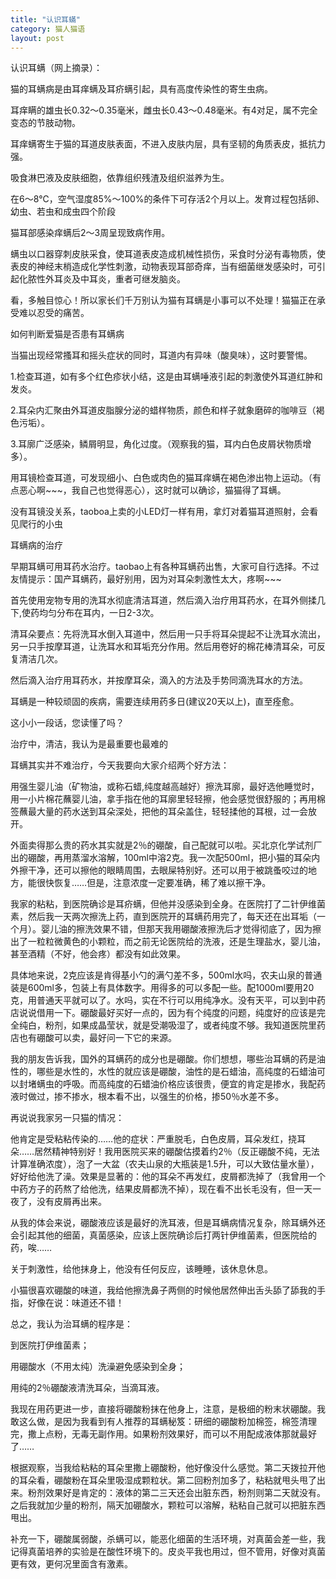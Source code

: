 ```yaml
---
title: "认识耳蟎"
category: 猫人猫语
layout: post
---
```



认识耳螨（网上摘录）：

猫的耳螨病是由耳痒螨及耳疥螨引起，具有高度传染性的寄生虫病。

耳痒瞒的雄虫长0.32～0.35毫米，雌虫长0.43～0.48毫米。有4对足，属不完全变态的节肢动物。

耳痒螨寄生于猫的耳道皮肤表面，不进入皮肤内层，具有坚韧的角质表皮，抵抗力强。

吸食淋巴液及皮肤细胞，依靠组织残渣及组织滋养为生。

在6～8℃，空气湿度85%～100%的条件下可存活2个月以上。发育过程包括卵、幼虫、若虫和成虫四个阶段 

猫耳部感染痒螨后2～3周呈现致病作用。

螨虫以口器穿刺皮肤采食，使耳道表皮造成机械性损伤，采食时分泌有毒物质，使表皮的神经末梢造成化学性刺激，动物表现耳部奇痒，当有细菌继发感染时，可引起化脓性外耳炎及中耳炎，重者可继发脑炎。

看，多触目惊心！所以家长们千万别认为猫有耳螨是小事可以不处理！猫猫正在承受难以忍受的痛苦。

如何判断爱猫是否患有耳螨病

当猫出现经常搔耳和摇头症状的同时，耳道内有异味（酸臭味），这时要警惕。

1.检查耳道，如有多个红色疹状小结，这是由耳螨唾液引起的刺激使外耳道红肿和发炎。

2.耳朵内汇聚由外耳道皮脂腺分泌的蜡样物质，颜色和样子就象磨碎的咖啡豆（褐色污垢）。

3.耳廓广泛感染，鳞屑明显，角化过度。（观察我的猫，耳内白色皮屑状物质增多）。

用耳镜检查耳道，可发现细小、白色或肉色的猫耳痒螨在褐色渗出物上运动。（有点恶心啊~~~，我自己也觉得恶心），这时就可以确诊，猫猫得了耳螨。

没有耳镜没关系，taoboa上卖的小LED灯一样有用，拿灯对着猫耳道照射，会看见爬行的小虫

耳螨病的治疗

早期耳螨可用耳药水治疗。taobao上有各种耳螨药出售，大家可自行选择。不过友情提示：国产耳螨药，最好别用，因为对耳朵刺激性太大，疼啊~~~

首先使用宠物专用的洗耳水彻底清洁耳道，然后滴入治疗用耳药水，在耳外侧揉几下,使药均匀分布在耳内，一日2-3次。

清耳朵要点：先将洗耳水倒入耳道中，然后用一只手将耳朵提起不让洗耳水流出，另一只手按摩耳道，让洗耳水和耳垢充分作用。然后用卷好的棉花棒清耳朵，可反复清洁几次。

然后滴入治疗用耳药水，并按摩耳朵，滴入的方法及手势同滴洗耳水的方法。

耳螨是一种较顽固的疾病，需要连续用药多日(建议20天以上)，直至痊愈。

这小小一段话，您读懂了吗？

治疗中，清洁，我认为是最重要也最难的

耳螨其实并不难治疗，今天我要向大家介绍两个好方法：

用强生婴儿油（矿物油，或称石蜡,纯度越高越好）擦洗耳廓，最好选他睡觉时，用一小片棉花蘸婴儿油，拿手指在他的耳廓里轻轻擦，他会感觉很舒服的；再用棉签蘸最大量的药水送到耳朵深处，把他的耳朵盖住，轻轻揉他的耳根，过一会放开。

外面卖得那么贵的药水其实就是2％的硼酸，自己配就可以啦。买北京化学试剂厂出的硼酸，再用蒸溜水溶解，100ml中溶2克。我一次配500ml，把小猫的耳朵内外擦干净，还可以擦他的眼睛周围，去眼屎特别好。还可以用于被跳蚤咬过的地方，能很快恢复……但是，注意浓度一定要准确，稀了难以擦干净。

我家的粘粘，到医院确诊是耳疥螨，但他并没感染到全身。在医院打了二针伊维菌素，然后我一天两次擦洗上药，直到医院开的耳螨药用完了，每天还在出耳垢（一个月）。婴儿油的擦洗效果不错，但那天我用硼酸液擦洗后才觉得彻底了，因为擦出了一粒粒微黄色的小颗粒，而之前无论医院给的洗液，还是生理盐水，婴儿油，甚至酒精（不好，他会疼）都没有如此效果。 

具体地来说，2克应该是肯得基小勺的满勺差不多，500ml水吗，农夫山泉的普通装是600ml多，包装上有具体数字。用得多的可以多配一些。配1000ml要用20克，用普通天平就可以了。水吗，实在不行可以用纯净水。没有天平，可以到中药店说说借用一下。硼酸最好买好一点的，因为有个纯度的问题，纯度好的应该是完全纯白，粉剂，如果成晶莹状，就是受潮吸湿了，或者纯度不够。我知道医院里药店也有硼酸可以卖，最好问一下它的来源。

我的朋友告诉我，国外的耳螨药的成分也是硼酸。你们想想，哪些治耳螨的药是油性的，哪些是水性的，水性的就应该是硼酸，油性的是石蜡油，高纯度的石蜡油可以封堵螨虫的呼吸。而高纯度的石蜡油价格应该很贵，便宜的肯定是掺水，我配药液时做过，掺不掺水，根本看不出，以强生的价格，掺50％水差不多。

再说说我家另一只猫的情况：

他肯定是受粘粘传染的……他的症状：严重脱毛，白色皮屑，耳朵发红，挠耳朵……居然精神特别好！我用医院买来的硼酸估摸着约2％（反正硼酸不纯，无法计算准确浓度），泡了一大盆（农夫山泉的大瓶装是1.5升，可以大致估量水量），好好给他洗了澡。效果是显著的：他的耳朵不再发红，皮屑都洗掉了（我曾用一个中药方子的药熬了给他洗，结果皮屑都洗不掉），现在看不出长毛没有，但一天一夜了，没有皮屑再出来。

从我的体会来说，硼酸液应该是最好的洗耳液，但是耳螨病情况复杂，除耳螨外还会引起其他的细菌，真菌感染，应该上医院确诊后打两针伊维菌素，但医院给的药，唉……

关于刺激性，给他抹身上，他没有任何反应，该睡睡，该休息休息。

小猫很喜欢硼酸的味道，我给他擦洗鼻子两侧的时候他居然伸出舌头舔了舔我的手指，好像在说：味道还不错！

总之，我认为治耳螨的程序是：

到医院打伊维菌素；

用硼酸水（不用太纯）洗澡避免感染到全身；

用纯的2％硼酸液清洗耳朵，当滴耳液。

我现在用药更进一步，直接将硼酸粉抹在他身上，注意，是极细的粉末状硼酸。我敢这么做，是因为我看到有人推荐的耳螨秘笈：研细的硼酸粉加棉签，棉签清理完，撒上点粉，无毒无副作用。如果粉剂效果好，而可以不用配成液体那就最好了……

根据观察，当我给粘粘的耳朵里撒上硼酸粉，他好像没什么感觉。第二天拨拉开他的耳朵看，硼酸粉在耳朵里吸湿成颗粒状。第二回粉剂加多了，粘粘就甩头甩了出来。粉剂效果好是肯定的：液体的第二三天还会出脏东西，粉剂则第二天就没有。之后我就加少量的粉剂，隔天加硼酸水，颗粒可以溶解，粘粘自己就可以把脏东西甩出。

补充一下，硼酸属弱酸，杀螨可以，能恶化细菌的生活环境，对真菌会差一些，我记得真菌培养的实验是在酸性环境下的。皮炎平我也用过，但不管用，好像对真菌更有效，更何况里面含有激素。

